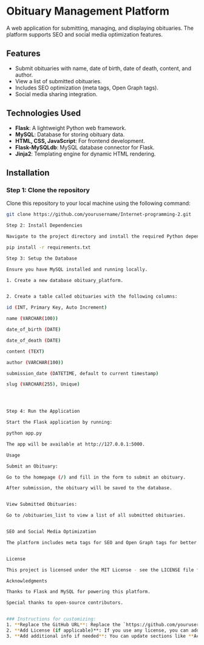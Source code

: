 # Obituary Management Platform

A web application for submitting, managing, and displaying obituaries. The platform supports SEO and social media optimization features.

## Features
- Submit obituaries with name, date of birth, date of death, content, and author.
- View a list of submitted obituaries.
- Includes SEO optimization (meta tags, Open Graph tags).
- Social media sharing integration.

## Technologies Used
- **Flask**: A lightweight Python web framework.
- **MySQL**: Database for storing obituary data.
- **HTML, CSS, JavaScript**: For frontend development.
- **Flask-MySQLdb**: MySQL database connector for Flask.
- **Jinja2**: Templating engine for dynamic HTML rendering.

## Installation

### Step 1: Clone the repository
Clone this repository to your local machine using the following command:
```bash
git clone https://github.com/yourusername/Internet-programming-2.git

Step 2: Install Dependencies

Navigate to the project directory and install the required Python dependencies:

pip install -r requirements.txt

Step 3: Setup the Database

Ensure you have MySQL installed and running locally.

1. Create a new database obituary_platform.


2. Create a table called obituaries with the following columns:

id (INT, Primary Key, Auto Increment)

name (VARCHAR(100))

date_of_birth (DATE)

date_of_death (DATE)

content (TEXT)

author (VARCHAR(100))

submission_date (DATETIME, default to current timestamp)

slug (VARCHAR(255), Unique)




Step 4: Run the Application

Start the Flask application by running:

python app.py

The app will be available at http://127.0.0.1:5000.

Usage

Submit an Obituary:

Go to the homepage (/) and fill in the form to submit an obituary.

After submission, the obituary will be saved to the database.


View Submitted Obituaries:

Go to /obituaries_list to view a list of all submitted obituaries.


SEO and Social Media Optimization

The platform includes meta tags for SEO and Open Graph tags for better social media sharing previews.


License

This project is licensed under the MIT License - see the LICENSE file for details.

Acknowledgments

Thanks to Flask and MySQL for powering this platform.

Special thanks to open-source contributors.


### Instructions for customizing:
1. **Replace the GitHub URL**: Replace the `https://github.com/yourusername/Internet-programming-2.git` with your actual GitHub repository link.
2. **Add License (if applicable)**: If you use any license, you can add the respective license text in the **License** section.
3. **Add additional info if needed**: You can update sections like **Acknowledgments** or any other specific details about your project.
